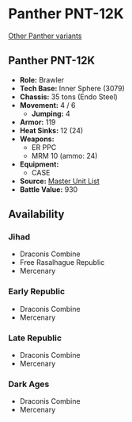 # Panther PNT-12K 

[Other Panther variants](../panther.md) 

## Panther PNT-12K 

- **Role:** Brawler 
- **Tech Base:** Inner Sphere (3079) 
- **Chassis:** 35 tons (Endo Steel) 
- **Movement:** 4 / 6 
  - **Jumping:** 4 
- **Armor:** 119 
- **Heat Sinks:** 12 (24) 
- **Weapons:** 
  - ER PPC 
  - MRM 10 (ammo: 24) 
- **Equipment:** 
  - CASE 
- **Source:** [Master Unit List](http://masterunitlist.info/Unit/Details/2419/panther-pnt-12k) 
- **Battle Value:** 930 

## Availability 

### Jihad 

- Draconis Combine 
- Free Rasalhague Republic 
- Mercenary 

### Early Republic 

- Draconis Combine 
- Mercenary 

### Late Republic 

- Draconis Combine 
- Mercenary 

### Dark Ages 

- Draconis Combine 
- Mercenary 

